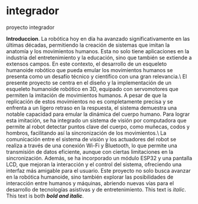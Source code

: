 # integrador
proyecto integrador 

 **Introduccion**.
 La robótica hoy en día ha avanzado significativamente en las últimas décadas, permitiendo la creación de sistemas que imitan la anatomía y los movimientos humanos. Esta no solo tiene aplicaciones en la industria del entretenimiento y la educación, sino que también se extiende a extensos campos. En este contexto, el desarrollo de un esqueleto humanoide robótico que pueda emular los movimientos humanos se presenta como un desafío técnico y científico con una gran relevancia.\\
El presente proyecto se centra en el diseño y la implementación de un esqueleto humanoide robótico en 3D, equipado con servomotores que permiten la imitación de movimientos humanos. A pesar de que la replicación de estos movimientos no es completamente precisa y se enfrenta a un ligero retraso en la respuesta, el sistema demuestra una notable capacidad para emular la dinámica del cuerpo humano. Para lograr esta imitación, se ha integrado un sistema de visión por computadora que permite al robot detectar puntos clave del cuerpo, como muñecas, codos y hombros, facilitando así la sincronización de los movimientos.\\
La comunicación entre el sistema de visión y los actuadores del robot se realiza a través de una conexión Wi-Fi y Bluetooth, lo que permite una transmisión de datos eficiente, aunque con ciertas limitaciones en la sincronización. Además, se ha incorporado un módulo ESP32 y una pantalla LCD, que mejoran la interacción y el control del sistema, ofreciendo una interfaz más amigable para el usuario. Este proyecto no solo busca avanzar en la robótica humanoide, sino también explorar las posibilidades de interacción entre humanos y máquinas, abriendo nuevas vías para el desarrollo de tecnologías asistivas y de entretenimiento.
   This text is *italic*.
   This text is both ***bold and italic***.
